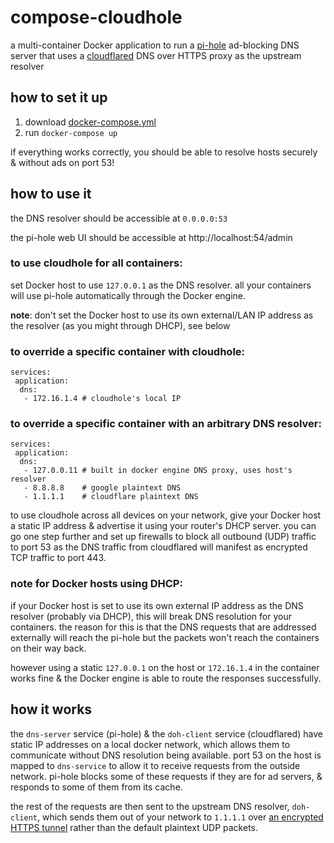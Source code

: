 # compose-cloudhole

a multi-container Docker application to run a [pi-hole](https://hub.docker.com/r/pihole/pihole) ad-blocking DNS server that uses a [cloudflared](https://hub.docker.com/r/visibilityspots/cloudflared) DNS over HTTPS proxy as the upstream resolver

## how to set it up

1. download [docker-compose.yml](/docker-compose.yml)
1. run `docker-compose up`

if everything works correctly, you should be able to resolve hosts securely & without ads on port 53!

## how to use it

the DNS resolver should be accessible at `0.0.0.0:53`

the pi-hole web UI should be accessible at http://localhost:54/admin

### to use cloudhole for all containers:
set Docker host to use `127.0.0.1` as the DNS resolver. all your containers will use pi-hole automatically through the Docker engine.

**note**: don't set the Docker host to use its own external/LAN IP address as the resolver (as you might through DHCP), see below

### to override a specific container with cloudhole:
```
services:
 application:
  dns:
   - 172.16.1.4 # cloudhole's local IP
```

### to override a specific container with an arbitrary DNS resolver:
```
services:
 application:
  dns:
   - 127.0.0.11 # built in docker engine DNS proxy, uses host's resolver
   - 8.8.8.8    # google plaintext DNS
   - 1.1.1.1    # cloudflare plaintext DNS
```

to use cloudhole across all devices on your network, give your Docker host a static IP address & advertise it using your router's DHCP server. you can go one step further and set up firewalls to block all outbound (UDP) traffic to port 53 as the DNS traffic from cloudflared will manifest as encrypted TCP traffic to port 443.

### note for Docker hosts using DHCP:

if your Docker host is set to use its own external IP address as the DNS resolver (probably via DHCP), this will break DNS resolution for your containers. the reason for this is that the DNS requests that are addressed externally will reach the pi-hole but the packets won't reach the containers on their way back.

however using a static `127.0.0.1` on the host or `172.16.1.4` in the container works fine & the Docker engine is able to route the responses successfully.

## how it works

the `dns-server` service (pi-hole) & the `doh-client` service (cloudflared) have static IP addresses on a local docker network, which allows them to communicate without DNS resolution being available. port 53 on the host is mapped to `dns-service` to allow it to receive requests from the outside network. pi-hole blocks some of these requests if they are for ad servers, & responds to some of them from its cache.

the rest of the requests are then sent to the upstream DNS resolver, `doh-client`, which sends them out of your network to `1.1.1.1` over [an encrypted HTTPS tunnel](https://en.wikipedia.org/wiki/DNS_over_HTTPS) rather than the default plaintext UDP packets.
